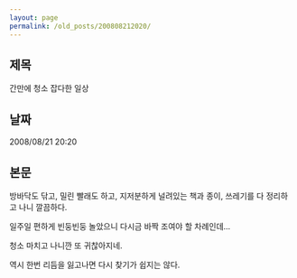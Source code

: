 ```yaml
---
layout: page
permalink: /old_posts/200808212020/
---
```


## 제목
간만에 청소 잡다한 일상

## 날짜
2008/08/21 20:20

## 본문
방바닥도 닦고, 밀린 빨래도 하고, 지저분하게 널려있는 책과 종이, 쓰레기를 다 정리하고 나니 깔끔하다.

일주일 편하게 빈둥빈둥 놀았으니 다시금 바짝 조여야 할 차례인데...

청소 마치고 나니깐 또 귀찮아지네.

역시 한번 리듬을 잃고나면 다시 찾기가 쉽지는 않다.